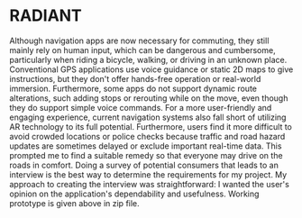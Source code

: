 # RADIANT
Although navigation apps are now necessary for commuting, they still mainly rely on human input, which can be dangerous and cumbersome, particularly when riding a bicycle, walking, or driving in an unknown place. Conventional GPS applications use voice guidance or static 2D maps to give instructions, but they don't offer hands-free operation or real-world immersion. Furthermore, some apps do not support dynamic route alterations, such adding stops or rerouting while on the move, even though they do support simple voice commands. For a more user-friendly and engaging experience, current navigation systems also fall short of utilizing AR technology to its full potential. Furthermore, users find it more difficult to avoid crowded locations or police checks because traffic and road hazard updates are sometimes delayed or exclude important real-time data. This prompted me to find a suitable remedy so that everyone may drive on the roads in comfort. Doing a survey of potential consumers that leads to an interview is the best way to determine the requirements for my project. My approach to creating the interview was straightforward: I wanted the user's opinion on the application's dependability and usefulness.
Working prototype is given above in zip file. 
